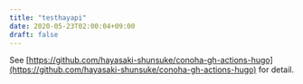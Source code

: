 ```yaml
---
title: "testhayapi"
date: 2020-05-23T02:00:04+09:00
draft: false
---
```


See [https://github.com/hayasaki-shunsuke/conoha-gh-actions-hugo](https://github.com/hayasaki-shunsuke/conoha-gh-actions-hugo) for detail.
